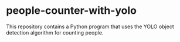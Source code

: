 # people-counter-with-yolo
This repository contains a Python program that uses the YOLO object detection algorithm for counting people.
